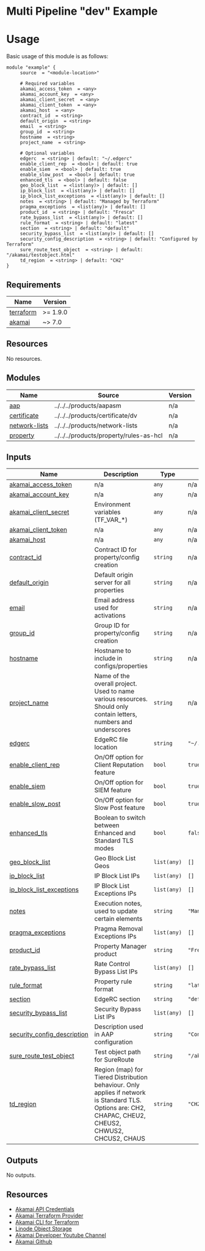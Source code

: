 <!-- BEGIN_TF_DOCS -->

# Multi Pipeline "dev" Example

# Usage
Basic usage of this module is as follows:

```hcl
module "example" {
  	 source  = "<module-location>"
  
	 # Required variables
  	 akamai_access_token  = <any>
  	 akamai_account_key  = <any>
  	 akamai_client_secret  = <any>
  	 akamai_client_token  = <any>
  	 akamai_host  = <any>
  	 contract_id  = <string>
  	 default_origin  = <string>
  	 email  = <string>
  	 group_id  = <string>
  	 hostname  = <string>
  	 project_name  = <string>
  
	 # Optional variables
  	 edgerc  = <string> | default: "~/.edgerc"
  	 enable_client_rep  = <bool> | default: true
  	 enable_siem  = <bool> | default: true
  	 enable_slow_post  = <bool> | default: true
  	 enhanced_tls  = <bool> | default: false
  	 geo_block_list  = <list(any)> | default: []
  	 ip_block_list  = <list(any)> | default: []
  	 ip_block_list_exceptions  = <list(any)> | default: []
  	 notes  = <string> | default: "Managed by Terraform"
  	 pragma_exceptions  = <list(any)> | default: []
  	 product_id  = <string> | default: "Fresca"
  	 rate_bypass_list  = <list(any)> | default: []
  	 rule_format  = <string> | default: "latest"
  	 section  = <string> | default: "default"
  	 security_bypass_list  = <list(any)> | default: []
  	 security_config_description  = <string> | default: "Configured by Terraform"
  	 sure_route_test_object  = <string> | default: "/akamai/testobject.html"
  	 td_region  = <string> | default: "CH2"
}
 ```

## Requirements

| Name | Version |
|------|---------|
| <a name="requirement_terraform"></a> [terraform](#requirement\_terraform) | >= 1.9.0 |
| <a name="requirement_akamai"></a> [akamai](#requirement\_akamai) | ~> 7.0 |

## Resources

No resources.

## Modules

| Name | Source | Version |
|------|--------|---------|
| <a name="module_aap"></a> [aap](#module\_aap) | ../../../products/aapasm | n/a |
| <a name="module_certificate"></a> [certificate](#module\_certificate) | ../../../products/certificate/dv | n/a |
| <a name="module_network-lists"></a> [network-lists](#module\_network-lists) | ../../../products/network-lists | n/a |
| <a name="module_property"></a> [property](#module\_property) | ../../../products/property/rules-as-hcl | n/a |

## Inputs

| Name | Description | Type | Default | Required |
|------|-------------|------|---------|:--------:|
| <a name="input_akamai_access_token"></a> [akamai\_access\_token](#input\_akamai\_access\_token) | n/a | `any` | n/a | yes |
| <a name="input_akamai_account_key"></a> [akamai\_account\_key](#input\_akamai\_account\_key) | n/a | `any` | n/a | yes |
| <a name="input_akamai_client_secret"></a> [akamai\_client\_secret](#input\_akamai\_client\_secret) | Environment variables (TF\_VAR\_*) | `any` | n/a | yes |
| <a name="input_akamai_client_token"></a> [akamai\_client\_token](#input\_akamai\_client\_token) | n/a | `any` | n/a | yes |
| <a name="input_akamai_host"></a> [akamai\_host](#input\_akamai\_host) | n/a | `any` | n/a | yes |
| <a name="input_contract_id"></a> [contract\_id](#input\_contract\_id) | Contract ID for property/config creation | `string` | n/a | yes |
| <a name="input_default_origin"></a> [default\_origin](#input\_default\_origin) | Default origin server for all properties | `string` | n/a | yes |
| <a name="input_email"></a> [email](#input\_email) | Email address used for activations | `string` | n/a | yes |
| <a name="input_group_id"></a> [group\_id](#input\_group\_id) | Group ID for property/config creation | `string` | n/a | yes |
| <a name="input_hostname"></a> [hostname](#input\_hostname) | Hostname to include in configs/properties | `string` | n/a | yes |
| <a name="input_project_name"></a> [project\_name](#input\_project\_name) | Name of the overall project. Used to name various resources. Should only contain letters, numbers and underscores | `string` | n/a | yes |
| <a name="input_edgerc"></a> [edgerc](#input\_edgerc) | EdgeRC file location | `string` | `"~/.edgerc"` | no |
| <a name="input_enable_client_rep"></a> [enable\_client\_rep](#input\_enable\_client\_rep) | On/Off option for Client Reputation feature | `bool` | `true` | no |
| <a name="input_enable_siem"></a> [enable\_siem](#input\_enable\_siem) | On/Off option for SIEM feature | `bool` | `true` | no |
| <a name="input_enable_slow_post"></a> [enable\_slow\_post](#input\_enable\_slow\_post) | On/Off option for Slow Post feature | `bool` | `true` | no |
| <a name="input_enhanced_tls"></a> [enhanced\_tls](#input\_enhanced\_tls) | Boolean to switch between Enhanced and Standard TLS modes | `bool` | `false` | no |
| <a name="input_geo_block_list"></a> [geo\_block\_list](#input\_geo\_block\_list) | Geo Block List Geos | `list(any)` | `[]` | no |
| <a name="input_ip_block_list"></a> [ip\_block\_list](#input\_ip\_block\_list) | IP Block List IPs | `list(any)` | `[]` | no |
| <a name="input_ip_block_list_exceptions"></a> [ip\_block\_list\_exceptions](#input\_ip\_block\_list\_exceptions) | IP Block List Exceptions IPs | `list(any)` | `[]` | no |
| <a name="input_notes"></a> [notes](#input\_notes) | Execution notes, used to update certain elements | `string` | `"Managed by Terraform"` | no |
| <a name="input_pragma_exceptions"></a> [pragma\_exceptions](#input\_pragma\_exceptions) | Pragma Removal Exceptions IPs | `list(any)` | `[]` | no |
| <a name="input_product_id"></a> [product\_id](#input\_product\_id) | Property Manager product | `string` | `"Fresca"` | no |
| <a name="input_rate_bypass_list"></a> [rate\_bypass\_list](#input\_rate\_bypass\_list) | Rate Control Bypass List IPs | `list(any)` | `[]` | no |
| <a name="input_rule_format"></a> [rule\_format](#input\_rule\_format) | Property rule format | `string` | `"latest"` | no |
| <a name="input_section"></a> [section](#input\_section) | EdgeRC section | `string` | `"default"` | no |
| <a name="input_security_bypass_list"></a> [security\_bypass\_list](#input\_security\_bypass\_list) | Security Bypass List IPs | `list(any)` | `[]` | no |
| <a name="input_security_config_description"></a> [security\_config\_description](#input\_security\_config\_description) | Description used in AAP configuration | `string` | `"Configured by Terraform"` | no |
| <a name="input_sure_route_test_object"></a> [sure\_route\_test\_object](#input\_sure\_route\_test\_object) | Test object path for SureRoute | `string` | `"/akamai/testobject.html"` | no |
| <a name="input_td_region"></a> [td\_region](#input\_td\_region) | Region (map) for Tiered Distribution behaviour. Only applies if network is Standard TLS. Options are: CH2, CHAPAC, CHEU2, CHEUS2, CHWUS2, CHCUS2, CHAUS | `string` | `"CH2"` | no |

## Outputs

No outputs.

## Resources
- [Akamai API Credentials](https://techdocs.akamai.com/developer/docs/set-up-authentication-credentials)
- [Akamai Terraform Provider](https://techdocs.akamai.com/terraform/docs)
- [Akamai CLI for Terraform](https://github.com/akamai/cli-terraform)
- [Linode Object Storage](https://www.linode.com/lp/object-storage/)
- [Akamai Developer Youtube Channel](https://www.youtube.com/c/AkamaiDeveloper)
- [Akamai Github](https://github.com/akamai)
<!-- END_TF_DOCS -->